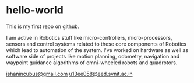 # hello-world
This is my first repo on github.

I am active in Robotics stuff like micro-controllers, micro-processors, sensors and control systems related to these core components of Robotics which lead to automation of the system. I've worked on hardware as well as software side of projects like motion planning, odometry, navigation and waypoint guidance algorithms of omni-wheeled robots and quadrotors.

ishanincubus@gmail.com
u13ee058@eed.svnit.ac.in

